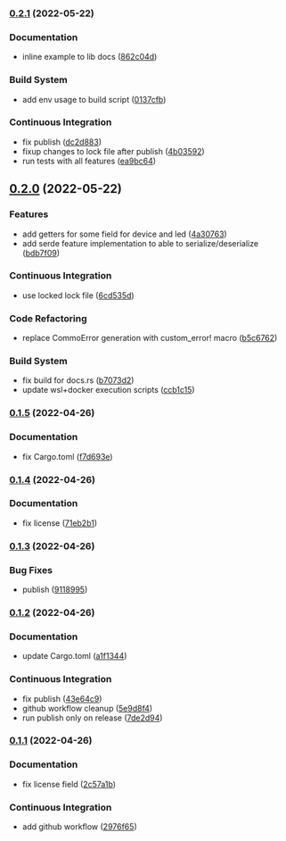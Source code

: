 ### [0.2.1](https://github.com/meskill/mystic-light-sdk/compare/v0.2.0...v0.2.1) (2022-05-22)


### Documentation

* inline example to lib docs ([862c04d](https://github.com/meskill/mystic-light-sdk/commit/862c04d45dbe3632b2708203c62797c350ca949c))


### Build System

* add env usage to build script ([0137cfb](https://github.com/meskill/mystic-light-sdk/commit/0137cfb21665bc929987ca58b403532fdd5e0e89))


### Continuous Integration

* fix publish ([dc2d883](https://github.com/meskill/mystic-light-sdk/commit/dc2d883ca2f5ec965aa9ad4a92b3f17fd8b8d110))
* fixup changes to lock file after publish ([4b03592](https://github.com/meskill/mystic-light-sdk/commit/4b035924d0a434d2759d5c4fbd44fec8cb88a4e7))
* run tests with all features ([ea9bc64](https://github.com/meskill/mystic-light-sdk/commit/ea9bc64baf946c71afa63bb1295d283e7772253b))

## [0.2.0](https://github.com/meskill/mystic-light-sdk/compare/v0.1.5...v0.2.0) (2022-05-22)


### Features

* add getters for some field for device and led ([4a30763](https://github.com/meskill/mystic-light-sdk/commit/4a3076312bf8716b7bf5a781585b091f9958aaa4))
* add serde feature implementation to able to serialize/deserialize ([bdb7f09](https://github.com/meskill/mystic-light-sdk/commit/bdb7f091e5110177df3d8af8c6b99af67023e67e))


### Continuous Integration

* use locked lock file ([6cd535d](https://github.com/meskill/mystic-light-sdk/commit/6cd535d4bff1079c9d441805c1129fc6aa11db69))


### Code Refactoring

* replace CommoError generation with custom_error! macro ([b5c6762](https://github.com/meskill/mystic-light-sdk/commit/b5c6762507dd0163303d9b8ff7dd3f92ce223eed))


### Build System

* fix build for docs.rs ([b7073d2](https://github.com/meskill/mystic-light-sdk/commit/b7073d2906e5c21a8d21b0cd5689e91756f19427))
* update wsl+docker execution scripts ([ccb1c15](https://github.com/meskill/mystic-light-sdk/commit/ccb1c151fb1e8f29deaba5dd2b8d8a68c86f29ae))

### [0.1.5](https://github.com/meskill/mystic-light-sdk/compare/v0.1.4...v0.1.5) (2022-04-26)


### Documentation

* fix Cargo.toml ([f7d693e](https://github.com/meskill/mystic-light-sdk/commit/f7d693e2e1e0fa73113afca55a2536315fc44534))

### [0.1.4](https://github.com/meskill/mystic-light-sdk/compare/v0.1.3...v0.1.4) (2022-04-26)


### Documentation

* fix license ([71eb2b1](https://github.com/meskill/mystic-light-sdk/commit/71eb2b1885f46ef8b460cf7f4cceff1f4fa324a5))

### [0.1.3](https://github.com/meskill/mystic-light-sdk/compare/v0.1.2...v0.1.3) (2022-04-26)


### Bug Fixes

* publish ([9118995](https://github.com/meskill/mystic-light-sdk/commit/911899517fb16c96888bdb0f8e7e37f8911d6d68))

### [0.1.2](https://github.com/meskill/mystic-light-sdk/compare/v0.1.1...v0.1.2) (2022-04-26)


### Documentation

* update Cargo.toml ([a1f1344](https://github.com/meskill/mystic-light-sdk/commit/a1f13448d4eb71b48e226c0f61d9b67b33de507a))


### Continuous Integration

* fix publish ([43e64c9](https://github.com/meskill/mystic-light-sdk/commit/43e64c938e4cad1abfd9078919351f50323103b0))
* github workflow cleanup ([5e9d8f4](https://github.com/meskill/mystic-light-sdk/commit/5e9d8f4fa97d05ebe0a32a3b20c09a6335bae40d))
* run publish only on release ([7de2d94](https://github.com/meskill/mystic-light-sdk/commit/7de2d94f4878777f7bc3b5352a3fd7890736a408))

### [0.1.1](https://github.com/meskill/mystic-light-sdk/compare/v0.1.0...v0.1.1) (2022-04-26)


### Documentation

* fix license field ([2c57a1b](https://github.com/meskill/mystic-light-sdk/commit/2c57a1b5dfc5b0233fdf5967e024bf19544c4399))


### Continuous Integration

* add github workflow ([2976f65](https://github.com/meskill/mystic-light-sdk/commit/2976f65ff773b7db140c61d1f199d6bbc6060b1f))
